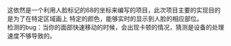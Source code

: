 这依然是一个利用人脸标记的68的坐标来编写的项目，此次项目主要的实现目的是为了在特定区域画上
特定的颜色，能够实时的显示到人脸的相应部位。<br>
检测的bug：当你的面部快速移动的时候，会出现卡顿的情况，猜测是设备的处理速度不够导致的。